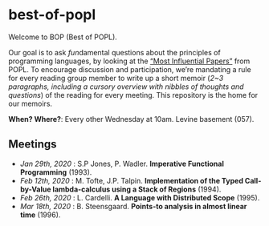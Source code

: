 # best-of-popl
Welcome to BOP (Best of POPL).

Our goal is to ask *fun*damental questions about the principles of programming languages, by looking at the [“Most Influential Papers”](https://www.sigplan.org/Awards/POPL/) from POPL. To encourage discussion and participation, we’re mandating a rule for every reading group member to write up a short memoir (*2~3 paragraphs, including a cursory overview with nibbles of thoughts and questions*) of the reading for every meeting. This repository is the home for our memoirs.

**When? Where?**: Every other Wednesday at 10am. Levine basement (057).

## Meetings
* *Jan 29th, 2020* : S.P Jones, P. Wadler. **Imperative Functional Programming** (1993).
* *Feb 12th, 2020* : M. Tofte, J.P. Talpin. **Implementation of the Typed Call-by-Value lambda-calculus using a Stack of Regions** (1994).
* *Feb 26th, 2020* : L. Cardelli. **A Language with Distributed Scope** (1995).
* *Mar 18th, 2020* : B. Steensgaard. **Points-to analysis in almost linear time** (1996).

